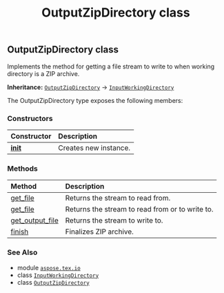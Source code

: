 ﻿---
title: OutputZipDirectory class
second_title: Aspose.TeX for Python via .NET API References
description: 
type: docs
weight: 170
url: /python-net/aspose.tex.io/outputzipdirectory/
is_root: false
---

## OutputZipDirectory class

Implements the method for getting a file stream to write to when working directory is a ZIP archive.



**Inheritance:** [`OutputZipDirectory`](/tex/python-net/aspose.tex.io/outputzipdirectory) → 
[`InputWorkingDirectory`](/tex/python-net/aspose.tex.io/inputworkingdirectory)



The OutputZipDirectory type exposes the following members:

### Constructors
| Constructor | Description |
| :- | :- |
| [__init__](/tex/python-net/aspose.tex.io/outputzipdirectory/__init__/#io.RawIOBase) | Creates new instance. |


### Methods
| Method | Description |
| :- | :- |
| [get_file](/tex/python-net/aspose.tex.io/outputzipdirectory/get_file/#str-bool) | Returns the stream to read from. |
| [get_file](/tex/python-net/aspose.tex.io/outputzipdirectory/get_file/#str) | Returns the stream to read from or to write to. |
| [get_output_file](/tex/python-net/aspose.tex.io/outputzipdirectory/get_output_file/#str) | Returns the stream to write to. |
| [finish](/tex/python-net/aspose.tex.io/outputzipdirectory/finish/#) | Finalizes ZIP archive. |



### See Also
* module [`aspose.tex.io`](..)
* class [`InputWorkingDirectory`](/tex/python-net/aspose.tex.io/inputworkingdirectory)
* class [`OutputZipDirectory`](/tex/python-net/aspose.tex.io/outputzipdirectory)
